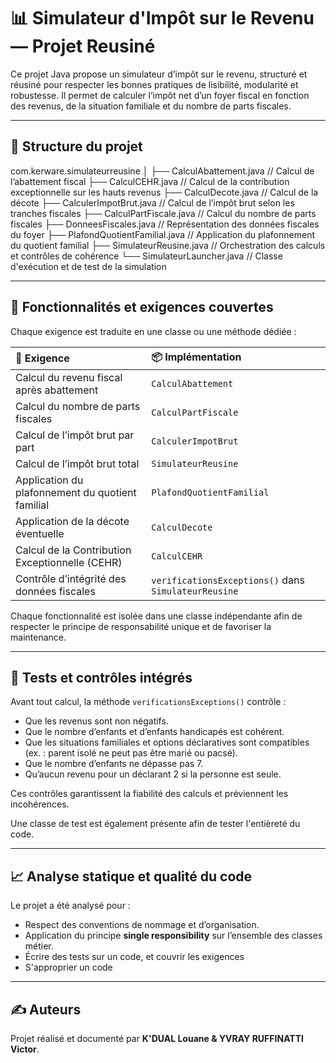 # 📊 Simulateur d'Impôt sur le Revenu — Projet Reusiné

Ce projet Java propose un simulateur d’impôt sur le revenu, structuré et réusiné pour respecter les bonnes pratiques de lisibilité, modularité et robustesse. Il permet de calculer l’impôt net d’un foyer fiscal en fonction des revenus, de la situation familiale et du nombre de parts fiscales.

---

## 📁 Structure du projet

com.kerware.simulateurreusine
│
├── CalculAbattement.java // Calcul de l’abattement fiscal
├── CalculCEHR.java // Calcul de la contribution exceptionnelle sur les hauts revenus
├── CalculDecote.java // Calcul de la décote
├── CalculerImpotBrut.java // Calcul de l’impôt brut selon les tranches fiscales
├── CalculPartFiscale.java // Calcul du nombre de parts fiscales
├── DonneesFiscales.java // Représentation des données fiscales du foyer
├── PlafondQuotientFamilial.java // Application du plafonnement du quotient familial
├── SimulateurReusine.java // Orchestration des calculs et contrôles de cohérence
└── SimulateurLauncher.java // Classe d'exécution et de test de la simulation

---

## 🎯 Fonctionnalités et exigences couvertes

Chaque exigence est traduite en une classe ou une méthode dédiée :

| 📌 Exigence                                       | 📦 Implémentation                  |
|:------------------------------------------------- |:----------------------------------|
| Calcul du revenu fiscal après abattement         | `CalculAbattement`                |
| Calcul du nombre de parts fiscales               | `CalculPartFiscale`               |
| Calcul de l’impôt brut par part                  | `CalculerImpotBrut`               |
| Calcul de l’impôt brut total                     | `SimulateurReusine`               |
| Application du plafonnement du quotient familial | `PlafondQuotientFamilial`         |
| Application de la décote éventuelle              | `CalculDecote`                    |
| Calcul de la Contribution Exceptionnelle (CEHR)  | `CalculCEHR`                      |
| Contrôle d’intégrité des données fiscales        | `verificationsExceptions()` dans `SimulateurReusine` |

Chaque fonctionnalité est isolée dans une classe indépendante afin de respecter le principe de responsabilité unique et de favoriser la maintenance.

---

## 🧪 Tests et contrôles intégrés

Avant tout calcul, la méthode `verificationsExceptions()` contrôle :
- Que les revenus sont non négatifs.
- Que le nombre d’enfants et d’enfants handicapés est cohérent.
- Que les situations familiales et options déclaratives sont compatibles (ex. : parent isolé ne peut pas être marié ou pacsé).
- Que le nombre d’enfants ne dépasse pas 7.
- Qu’aucun revenu pour un déclarant 2 si la personne est seule.

Ces contrôles garantissent la fiabilité des calculs et préviennent les incohérences.

Une classe de test est également présente afin de tester l'entièreté du code.

---

## 📈 Analyse statique et qualité du code

Le projet a été analysé pour :
- Respect des conventions de nommage et d’organisation.
- Application du principe **single responsibility** sur l’ensemble des classes métier.
- Écrire des tests sur un code, et couvrir les exigences
- S'approprier un code

---

## ✍️ Auteurs

Projet réalisé et documenté par **K'DUAL Louane & YVRAY RUFFINATTI Victor**.
